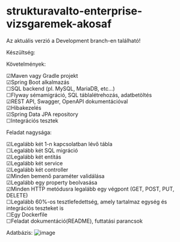 # strukturavalto-enterprise-vizsgaremek-akosaf

Az aktuális verzió a Development branch-en található!


Készültség:

Követelmények:

☑Maven vagy Gradle projekt  
☑Spring Boot alkalmazás  
☐SQL backend (pl. MySQL, MariaDB, etc...)  
☐Flyway sémamigráció, SQL táblalétrehozás, adatbetöltés  
☑REST API, Swagger, OpenAPI dokumentációval  
☑Hibakezelés  
☑Spring Data JPA repository  
☐Integrációs tesztek  

Feladat nagysága:

☑Legalább két 1-n kapcsolatban lévő tábla  
☐Legalább két SQL migráció  
☑Legalább két entitás  
☑Legalább két service  
☑Legalább két controller  
☑Minden bemenő paraméter validálása  
☑Legalább egy property beolvasása  
☑Minden HTTP metódusra legalább egy végpont (GET, POST, PUT, DELETE)  
☐Legalább 60%-os tesztlefedettség, amely tartalmaz egység és integrációs teszteket is  
☐Egy Dockerfile  
☐Feladat dokumentáció(README), futtatási parancsok  

Adatbázis:
![image](https://user-images.githubusercontent.com/63594935/177060032-aae4aba2-2273-4bce-b444-a85a151f5781.png)
